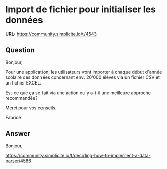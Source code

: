 # Import de fichier pour initialiser les données

**URL:** https://community.simplicite.io/t/4543

## Question
Bonjour,

Pour une application, les utilisateurs vont importer à chaque début d'année scolaire des données concernant env. 20'000 élèves via un fichier CSV et un fichier EXCEL.

Est-ce que ça se fait via une action ou y a-t-il une meilleure approche recommandée?

Merci pour vos conseils.

Fabrice

## Answer
Bonjour,

https://community.simplicite.io/t/deciding-how-to-implement-a-data-parser/4586
